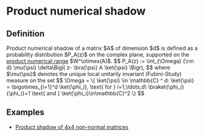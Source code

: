 Product numerical shadow
========================

Definition
----------

Product numerical shadow of a matrix \$A\$ of dimension \$d\$ is defined
as a probability distribution \$P_A(z)\$ on the complex plane, supported
on the [product numerical
range](/numerical-range/generalizations/restricted-numerical-range/product-numerical-range)
\$W\^\\otimes(A)\$. \$\$ P_A(z) := \\int\_{\\Omega} {\\rm d} \\mu(\\psi)
\\delta\\Bigl( z- \\bra{\\psi} A \\ket{\\psi} \\Bigr), \$\$ where
\$\\mu(\\psi)\$ denotes the unique local unitarily invariant
(Fubini-Study) measure on the set \$\$ \\Omega = \\{ \\ket{\\psi} \\in
\\mathbb{C} \^ d: \\ket{\\psi} = \\bigotimes\_{i=1}\^d \\ket{\\phi_i},
\\text{ for } i=1,\\ldots,d\\ \\braket{\\phi_i}{\\phi_i}=1 \\text{ and }
\\ket{\\phi_i}\\in\\mathbb{C}\^2 \\} \$\$

Examples
--------

-   [Product shadow of 4x4 non-normal
    matrices](/numerical-shadow/examples/4x4#product_numerical_shadow)
